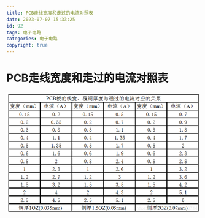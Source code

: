```yaml
---
title: PCB走线宽度和走过的电流对照表
date: 2023‎-07-‎07‎ ‏‎15:33:25
id: 92
tags: 电子电路
categories: 电子电路
copyright: true
---
```

# PCB走线宽度和走过的电流对照表

![](PCB走线宽度和走过的电流对照表/assets/image-20230919085323711.png)

